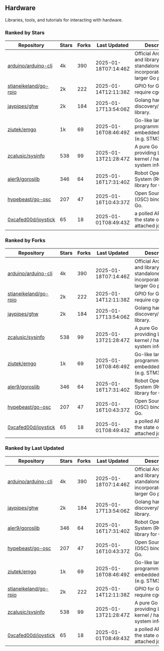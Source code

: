 ## Hardware

Libraries, tools, and tutorials for interacting with hardware.

### Ranked by Stars

| Repository | Stars | Forks | Last Updated | Description | 
|------------|-------|-------|--------------|-------------|
| [arduino/arduino-cli](https://github.com/arduino/arduino-cli) | 4k | 390 | 2025-01-18T07:14:46Z |  Official Arduino CLI and library. Can run standalone, or be incorporated into larger Go projects. |
| [stianeikeland/go-rpio](https://github.com/stianeikeland/go-rpio) | 2k | 222 | 2025-01-14T12:11:38Z |  GPIO for Go, doesn't require cgo. |
| [jaypipes/ghw](https://github.com/jaypipes/ghw) | 2k | 184 | 2025-01-17T13:54:06Z |  Golang hardware discovery/inspection library. |
| [ziutek/emgo](https://github.com/ziutek/emgo) | 1k | 69 | 2025-01-16T08:46:49Z |  Go-like language for programming embedded systems (e.g. STM32 MCU). |
| [zcalusic/sysinfo](https://github.com/zcalusic/sysinfo) | 538 | 99 | 2025-01-13T21:28:47Z |  A pure Go library providing Linux OS / kernel / hardware system information. |
| [aler9/goroslib](https://github.com/aler9/goroslib) | 346 | 64 | 2025-01-16T17:31:40Z |  Robot Operating System (ROS) library for Go. |
| [hypebeast/go-osc](https://github.com/hypebeast/go-osc) | 207 | 47 | 2025-01-16T10:43:37Z |  Open Sound Control (OSC) bindings for Go. |
| [0xcafed00d/joystick](https://github.com/0xcafed00d/joystick) | 65 | 18 | 2025-01-01T08:49:43Z |  a polled API to read the state of an attached joystick. |

### Ranked by Forks

| Repository | Stars | Forks | Last Updated | Description | 
|------------|-------|-------|--------------|-------------|
| [arduino/arduino-cli](https://github.com/arduino/arduino-cli) | 4k | 390 | 2025-01-18T07:14:46Z |  Official Arduino CLI and library. Can run standalone, or be incorporated into larger Go projects. |
| [stianeikeland/go-rpio](https://github.com/stianeikeland/go-rpio) | 2k | 222 | 2025-01-14T12:11:38Z |  GPIO for Go, doesn't require cgo. |
| [jaypipes/ghw](https://github.com/jaypipes/ghw) | 2k | 184 | 2025-01-17T13:54:06Z |  Golang hardware discovery/inspection library. |
| [zcalusic/sysinfo](https://github.com/zcalusic/sysinfo) | 538 | 99 | 2025-01-13T21:28:47Z |  A pure Go library providing Linux OS / kernel / hardware system information. |
| [ziutek/emgo](https://github.com/ziutek/emgo) | 1k | 69 | 2025-01-16T08:46:49Z |  Go-like language for programming embedded systems (e.g. STM32 MCU). |
| [aler9/goroslib](https://github.com/aler9/goroslib) | 346 | 64 | 2025-01-16T17:31:40Z |  Robot Operating System (ROS) library for Go. |
| [hypebeast/go-osc](https://github.com/hypebeast/go-osc) | 207 | 47 | 2025-01-16T10:43:37Z |  Open Sound Control (OSC) bindings for Go. |
| [0xcafed00d/joystick](https://github.com/0xcafed00d/joystick) | 65 | 18 | 2025-01-01T08:49:43Z |  a polled API to read the state of an attached joystick. |

### Ranked by Last Updated

| Repository | Stars | Forks | Last Updated | Description | 
|------------|-------|-------|--------------|-------------|
| [arduino/arduino-cli](https://github.com/arduino/arduino-cli) | 4k | 390 | 2025-01-18T07:14:46Z |  Official Arduino CLI and library. Can run standalone, or be incorporated into larger Go projects. |
| [jaypipes/ghw](https://github.com/jaypipes/ghw) | 2k | 184 | 2025-01-17T13:54:06Z |  Golang hardware discovery/inspection library. |
| [aler9/goroslib](https://github.com/aler9/goroslib) | 346 | 64 | 2025-01-16T17:31:40Z |  Robot Operating System (ROS) library for Go. |
| [hypebeast/go-osc](https://github.com/hypebeast/go-osc) | 207 | 47 | 2025-01-16T10:43:37Z |  Open Sound Control (OSC) bindings for Go. |
| [ziutek/emgo](https://github.com/ziutek/emgo) | 1k | 69 | 2025-01-16T08:46:49Z |  Go-like language for programming embedded systems (e.g. STM32 MCU). |
| [stianeikeland/go-rpio](https://github.com/stianeikeland/go-rpio) | 2k | 222 | 2025-01-14T12:11:38Z |  GPIO for Go, doesn't require cgo. |
| [zcalusic/sysinfo](https://github.com/zcalusic/sysinfo) | 538 | 99 | 2025-01-13T21:28:47Z |  A pure Go library providing Linux OS / kernel / hardware system information. |
| [0xcafed00d/joystick](https://github.com/0xcafed00d/joystick) | 65 | 18 | 2025-01-01T08:49:43Z |  a polled API to read the state of an attached joystick. |

